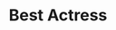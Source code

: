 ---
title: "Best Actress"
edition: 2015
winner: "Charlize Theron"
kind: "actor"
film: mad-max-fury-road.md
image: https://m.media-amazon.com/images/M/MV5BNTIzNzMxNzMxOV5BMl5BanBnXkFtZTgwNTg2ODcyMjE@._V1_FMjpg_UX1024_.jpg
type: award
weight: 5
---